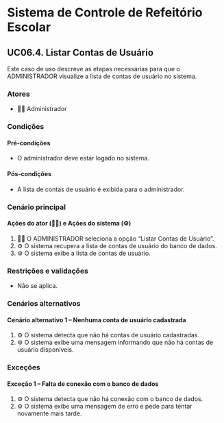 # Sistema de Controle de Refeitório Escolar

## UC06.4. Listar Contas de Usuário

Este caso de uso descreve as etapas necessárias para que o ADMINISTRADOR visualize a lista de contas de usuário no sistema.

### Atores
- 👨‍💼 Administrador

### Condições
#### Pré-condições
- O administrador deve estar logado no sistema.

#### Pós-condições
- A lista de contas de usuário é exibida para o administrador.

### Cenário principal
#### Ações do ator (👨‍💼) e Ações do sistema (⚙️)
1. 👨‍💼 O ADMINISTRADOR seleciona a opção “Listar Contas de Usuário”.
2. ⚙️ O sistema recupera a lista de contas de usuário do banco de dados.
3. ⚙️ O sistema exibe a lista de contas de usuário.

### Restrições e validações
- Não se aplica.

### Cenários alternativos
#### Cenário alternativo 1 – Nenhuma conta de usuário cadastrada
1. ⚙️ O sistema detecta que não há contas de usuário cadastradas.
2. ⚙️ O sistema exibe uma mensagem informando que não há contas de usuário disponíveis.

### Exceções
#### Exceção 1 – Falta de conexão com o banco de dados
1. ⚙️ O sistema detecta que não há conexão com o banco de dados.
2. ⚙️ O sistema exibe uma mensagem de erro e pede para tentar novamente mais tarde.
